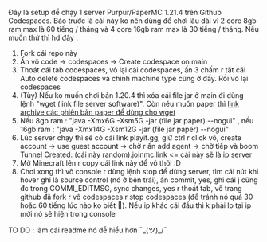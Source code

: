 Đây là setup để chạy 1 server Purpur/PaperMC 1.21.4 trên Github Codespaces. Báo trước là cái này ko nên dùng để chơi lâu dài vì 2 core 8gb ram max là 60 tiếng / tháng và 4 core 16gb ram max là 30 tiếng / tháng. Nếu muốn thử thì hd đây :
1. Fork cái repo này
2. Ấn vô code -> codespaces -> Create codespace on main
3. Thoát cái tab codespaces, vô lại cái codespaces, ấn 3 chấm r tắt cái Auto delete codespaces và chỉnh machine type cũng ở đấy. Rồi vô lại codespaces
4. (Tùy) Nếu ko muốn chơi bản 1.20.4 thì xóa cái file jar ở main đi dùng lệnh "wget (link file server software)". Còn nếu muốn paper thì [link archive các phiên bản paper để dùng cho wget](<https://qing762.is-a.dev/api/papermc>)
5. Nếu 8gb ram : "java -Xmx6G -Xsm5G -jar (file jar paper) --nogui" , nếu 16gb ram : "java -Xmx14G -Xsm12G -jar (file jar paper) --nogui"
6. Lúc server chạy thì sẽ có cái link playit.gg, giữ ctrl r click vô, create account -> use guest account -> chờ r ấn add agent -> chờ tiếp và boom Tunnel Created: (cái này random).joinmc.link <= cái này sẽ là ip server
7. Mở Minecraft lên r copy cái link này để vô thôi :D
8. Chơi xong thì vô console r dùng lệnh stop để dừng server, tìm cái nút khi hover ghi là source control (nó ở bên trái), ấn commit, yes, ghi cái j cũng đc trong COMMI_EDITMSG, sync changes, yes r thoát tab, vô trang github đã fork r vô codespaces r stop codespaces (để tránh nó quá 30 hoặc 60 tiếng lúc nào ko biết 🐧). Nếu ip khác cái đầu thì k phải lo tại ip mới nó sẽ hiện trong console

TO DO : làm cái readme nó dễ hiểu hơn ¯\_(ツ)_/¯
